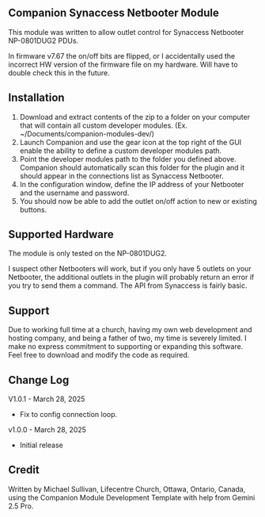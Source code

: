 ## Companion Synaccess Netbooter Module

This module was written to allow outlet control for Synaccess Netbooter NP-0801DUG2 PDUs.

In firmware v7.67 the on/off bits are flipped, or I accidentally used the incorrect HW version of the firmware file on my hardware. Will have to double check this in the future.

## Installation
1. Download and extract contents of the zip to a folder on your computer that will contain all custom developer modules. (Ex. ~/Documents/companion-modules-dev/)
2. Launch Companion and use the gear icon at the top right of the GUI enable the ability to define a custom developer modules path.
3. Point the developer modules path to the folder you defined above. Companion should automatically scan this folder for the plugin and it should appear in the connections list as Synaccess Netbooter.
4. In the configuration window, define the IP address of your Netbooter and the username and password.
5. You should now be able to add the outlet on/off action to new or existing buttons.

## Supported Hardware
The module is only tested on the NP-0801DUG2. 

I suspect other Netbooters will work, but if you only have 5 outlets on your Netbooter, the additional outlets in the plugin will probably return an error if you try to send them a command. The API from Synaccess is fairly basic.

## Support
Due to working full time at a church, having my own web development and hosting company, and being a father of two, my time is severely limited. I make no express commitment to supporting or expanding this software. Feel free to download and modify the code as required.

## Change Log
V1.0.1 - March 28, 2025
- Fix to config connection loop.

v1.0.0 - March 28, 2025
- Initial release

## Credit
Written by Michael Sullivan, Lifecentre Church, Ottawa, Ontario, Canada, using the Companion Module Development Template with help from Gemini 2.5 Pro.
